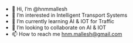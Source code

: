 - 👋 Hi, I’m @hnmmallesh
- 👀 I’m interested in Intelligent Transport Systems
- 🌱 I’m currently learning AI & IOT for Traffic
- 💞️ I’m looking to collaborate on AI & IOT
- 📫 How to reach me hnm.mallesh@gmail.com

<!---
hnmmallesh/hnmmallesh is a ✨ special ✨ repository because its `README.md` (this file) appears on your GitHub profile.
You can click the Preview link to take a look at your changes.
--->
